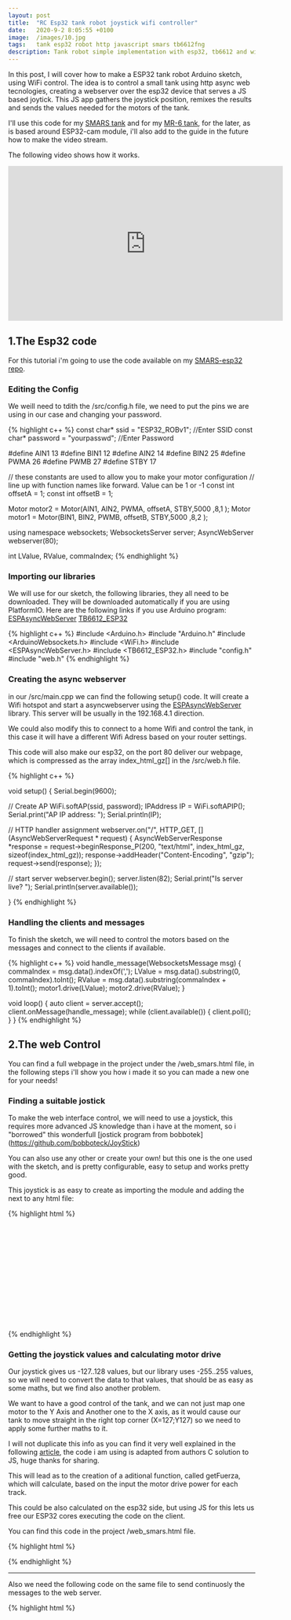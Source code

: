 ```yaml
---
layout: post
title:  "RC Esp32 tank robot joystick wifi controller"
date:   2020-9-2 8:05:55 +0100
image:  /images/10.jpg
tags:   tank esp32 robot http javascript smars tb6612fng
description: Tank robot simple implementation with esp32, tb6612 and wifi. Async http web server control, using just one joystick to control the movement.
---
```


In this post, I will cover how to make a ESP32 tank robot Arduino sketch, using WiFi control. The idea is to control a small tank using http async web tecnologies, creating a webserver over the esp32 device that serves a JS based joytick. This JS app gathers the joystick position, remixes the results and sends the values needed for the motors of the tank.

I'll use this code for my [SMARS tank](https://nkmakes.github.io/2020/08/10/smars-esp32-wifi-robot-tank/) and for my [MR-6 tank](https://www.thingiverse.com/thing:2753227), for the later, as is based around ESP32-cam module, i'll also add to the guide in the future how to make the video stream.

The following video shows how it works.

<iframe width="560" height="315" src="https://www.youtube.com/embed/Z3jsNJ_2ksw" frameborder="0" allow="accelerometer; autoplay; encrypted-media; gyroscope; picture-in-picture" allowfullscreen></iframe>

## 1.The Esp32 code

For this tutorial i'm going to use the code available on my [SMARS-esp32 repo](https://github.com/nkmakes/SMARS-esp32).

### Editing the Config

We weill need to tdith the /src/config.h file, we need to put the pins we are using in our case and changing your password.

{% highlight c++ %}
const char* ssid = "ESP32_ROBv1"; //Enter SSID
const char* password = "yourpasswd"; //Enter Password

#define AIN1 13
#define BIN1 12
#define AIN2 14
#define BIN2 25
#define PWMA 26
#define PWMB 27
#define STBY 17

// these constants are used to allow you to make your motor configuration
// line up with function names like forward.  Value can be 1 or -1
const int offsetA = 1;
const int offsetB = 1;

Motor motor2 = Motor(AIN1, AIN2, PWMA, offsetA, STBY,5000 ,8,1 );
Motor motor1 = Motor(BIN1, BIN2, PWMB, offsetB, STBY,5000 ,8,2 );
 
using namespace websockets;
WebsocketsServer server;
AsyncWebServer webserver(80);

int LValue, RValue, commaIndex;
{% endhighlight %}

### Importing our libraries
We will use for our sketch, the following libraries, they all need to be downloaded. They will be downloaded automatically if you are using PlatformIO. Here are the following links if you use Arduino program:
[ESPAsyncWebServer](https://github.com/me-no-dev/ESPAsyncWebServer)
[TB6612_ESP32](https://github.com/pablopeza/TB6612FNG_ESP32)

{% highlight c++ %}
#include <Arduino.h>
#include "Arduino.h"
#include <ArduinoWebsockets.h>
#include <WiFi.h>
#include <ESPAsyncWebServer.h>
#include <TB6612_ESP32.h>
#include "config.h"
#include "web.h"
{% endhighlight %}

### Creating the async webserver

in our /src/main.cpp we can find the following setup() code. It will create a Wifi hotspot and start a asyncwebserver using the [ESPAsyncWebServer](https://github.com/me-no-dev/ESPAsyncWebServer) library. This server will be usually in the 192.168.4.1 direction.

We could also modify this to connect to a home Wifi and control the tank, in this case it will have a different Wifi Adress based on your router settings.

This code will also make our esp32, on the port 80 deliver our webpage, which is compressed as the array index_html_gz[] in the /src/web.h file.

{% highlight c++ %}

void setup()
{
  Serial.begin(9600);

  // Create AP
  WiFi.softAP(ssid, password);
  IPAddress IP = WiFi.softAPIP();
  Serial.print("AP IP address: ");
  Serial.println(IP);

  // HTTP handler assignment
  webserver.on("/", HTTP_GET, [](AsyncWebServerRequest * request) {
    AsyncWebServerResponse *response = request->beginResponse_P(200, "text/html", index_html_gz, sizeof(index_html_gz));
    response->addHeader("Content-Encoding", "gzip");
    request->send(response);
  });

  // start server
  webserver.begin();
  server.listen(82);
  Serial.print("Is server live? ");
  Serial.println(server.available());
 
}
{% endhighlight %}

### Handling the clients and messages

To finish the sketch, we will need to control the motors based on the messages and connect to the clients if available.


{% highlight c++ %}
void handle_message(WebsocketsMessage msg) {
  commaIndex = msg.data().indexOf(',');
  LValue = msg.data().substring(0, commaIndex).toInt();
  RValue = msg.data().substring(commaIndex + 1).toInt();
  motor1.drive(LValue);
  motor2.drive(RValue);
}
 
void loop()
{
  auto client = server.accept();
  client.onMessage(handle_message);
  while (client.available()) {
    client.poll();
  }
}
{% endhighlight %}

## 2.The web Control

You can find a full webpage in the project under the /web_smars.html file, in the following steps i'll show you how i made it so you can made a new one for your needs!

### Finding a suitable jostick

To make the web interface control, we will need to use a joystick, this requires more advanced JS knowledge than i have at the moment, so i "borrowed" this wonderfull [jostick program from bobbotek] (https://github.com/bobboteck/JoyStick)

You can also use any other or create your own! but this one is the one used with the sketch, and is pretty configurable, easy to setup and works pretty good.

This joystick is as easy to create as importing the module and adding the next to any html file:

{% highlight html %}

<div id="joyDiv" style="width:200px;height:200px;margin:auto;"></div>

{% endhighlight %}

### Getting the joystick values and calculating motor drive

Our joystick gives us -127..128 values, but our library uses -255..255 values, so we will need to convert the data to that values, that should be as easy as some maths, but we find also another problem.

We want to have a good control of the tank, and we can not just map one motor to the Y Axis and Another one to the X axis, as it would cause our tank to move straight in the right top corner (X=127;Y127) so we need to apply some further maths to it.

I will not duplicate this info as you can find it very well explained in the following [article](https://www.impulseadventure.com/elec/robot-differential-steering.html), the code i am using is adapted from authors C solution to JS, huge thanks for sharing.

This will lead as to the creation of a aditional function, called getFuerza, which will calculate, based on the input the motor drive power for each track.

This could be also calculated on the esp32 side, but using JS for this lets us free our ESP32 cores executing the code on the client.


You can find this code in the project /web_smars.html file.

{% highlight html %}
<script type="text/javascript">
    // Create JoyStick object into the DIV 'joyDiv'
    var joy = new JoyStick('joyDiv');
    var inputPosX = document.getElementById("posizioneX");
    var inputPosY = document.getElementById("posizioneY");
    var direzione = document.getElementById("direzione");
    var fuerzaI = document.getElementById("fuerzaI");
    var fuerzaD = document.getElementById("fuerzaD");
    var x = document.getElementById("X");
    var y = document.getElementById("Y");




    function getfuerza(nJoyX, nJoyY) {
        var nMotMixL;
        var nMotMixR;
        var fPivYLimit = 32.0; //The threshold at which the pivot action starts
        //                This threshold is measured in units on the Y-axis
        //                away from the X-axis (Y=0). A greater value will assign
        //                more of the joystick's range to pivot actions.
        //                Allowable range: (0..+127)

        // TEMP VARIABLES
        var nMotPremixL;    // Motor (left)  premixed output        (-128..+127)
        var nMotPremixR;    // Motor (right) premixed output        (-128..+127)
        var nPivSpeed;      // Pivot Speed                          (-128..+127)
        var fPivScale;       // Balance scale b/w drive and pivot    (   0..1   )

        // Calculate Drive Turn output due to Joystick X input
        if (nJoyY >= 0) {
            // Forward
            nMotPremixL = (nJoyX >= 0 ? 100.0 : 100.0 + parseFloat(nJoyX));
            nMotPremixR = (nJoyX >= 0 ? 100.0 - nJoyX : 100.0);
        } else {
            // Reverse
            nMotPremixL = (nJoyX >= 0 ? 100.0 - nJoyX : 100.0);
            nMotPremixR = (nJoyX >= 0 ? 100.0 : 100.0 + parseFloat(nJoyX));
        }

        // Scale Drive output due to Joystick Y input (throttle)
        nMotPremixL = nMotPremixL * nJoyY / 100.0;
        nMotPremixR = nMotPremixR * nJoyY / 100.0;

        // Now calculate pivot amount
        // - Strength of pivot (nPivSpeed) based on Joystick X input
        // - Blending of pivot vs drive (fPivScale) based on Joystick Y input
        nPivSpeed = nJoyX;
        fPivScale = (Math.abs(nJoyY) > fPivYLimit) ? 0.0 : (1.0 - Math.abs(nJoyY) / fPivYLimit);

        // Calculate final mix of Drive and Pivot
        nMotMixL = (1.0 - fPivScale) * nMotPremixL + fPivScale * (nPivSpeed);
        nMotMixR = (1.0 - fPivScale) * nMotPremixR + fPivScale * (-nPivSpeed);


        return Math.round(nMotMixL * 2.55) + "," + Math.round(nMotMixR * 2.55);   // The function returns the product of p1 and p2
    }

    // we set to 30 ms the send time
    setInterval(function () { send(getfuerza(joy.GetX(), joy.GetY())); }, 300);

</script>
{% endhighlight %}

---

Also we need the following code on the same file to send continuosly the messages to the web server.

{% highlight html %}
    <script>


        const view = document.getElementById('stream');
        const WS_URL = "ws://" + window.location.host + ":82";
        const ws = new WebSocket(WS_URL);

        ws.onmessage = message => {
            if (message.data instanceof Blob) {
                var urlObject = URL.createObjectURL(message.data);
                view.src = urlObject;
            }
        };


        var lastText, lastSend, sendTimeout;
        // limit sending to one message every 30 ms
        // https://github.com/neonious/lowjs_esp32_examples/blob/master/neonious_one/cellphone_controlled_rc_car/www/index.html
        function send(txt) {
            var now = new Date().getTime();
            if (lastSend === undefined || now - lastSend >= 30) {
                try {
                    ws.send(txt);
                    lastSend = new Date().getTime();
                    return;
                } catch (e) {
                    console.log(e);
                }
            }
            lastText = txt;
            if (!sendTimeout) {
                var ms = lastSend !== undefined ? 30 - (now - lastSend) : 30;
                if (ms < 0)
                    ms = 0;
                sendTimeout = setTimeout(() => {
                    sendTimeout = null;
                    send(lastText);
                }, ms);
            }
        }

    </script>

{% endhighlight %}



### Getting our web changes to the ESP32

To display our modified webpage, we need to add the compressed code to the /src/web.h file. For this it needs to be first compressed, you need to add all of your webpage code to the input field in the following [web baker](https://gchq.github.io/CyberChef/#recipe=Gzip('Dynamic%20Huffman%20Coding','index.html.gz','',false)To_Hex('0x',0)Split('0x',',0x')).

Then you will need to copy all of the output data, withouth the first "," inside of the src/web.h file, as content of the index_html_gz[] array.


## Conclusion

If you followed this tutorial, you should be able to control a esp32 robot based tank using a webserver and a jostick, if you find any problems following the guide or you think anything needs any change feel free to add any comments.

You can see some short videos of the SMARS tank using this code. As you can see its pretty easy to control and responsive.


<iframe width="560" height="315" src="https://www.youtube.com/embed/uIImwilvI2s" frameborder="0" allow="accelerometer; autoplay; encrypted-media; gyroscope; picture-in-picture" allowfullscreen></iframe>












